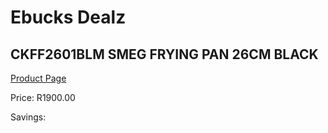 
# Ebucks Dealz
## CKFF2601BLM SMEG FRYING PAN 26CM BLACK
[Product Page](https://www.ebucks.com/web/shop/productSelected.do?prodId=1170683506&catId=704983235)

Price: R1900.00

Savings: 


	